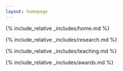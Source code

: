 ```yaml
---
layout: homepage
---
```

 

{% include_relative _includes/home.md %}
 
{% include_relative _includes/research.md %}
 
{% include_relative _includes/teaching.md %} 
 
{% include_relative _includes/awards.md %} 
  
